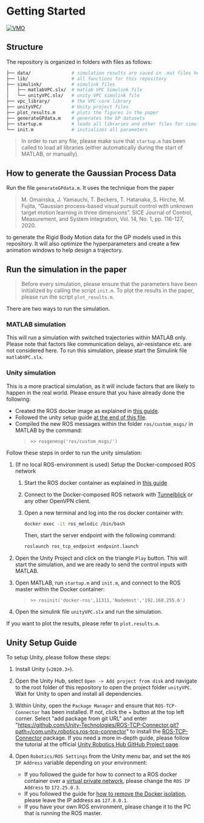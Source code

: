 # Getting Started

[![VMO](images/header.png)][YT]

## Structure

The repository is organized in folders with files as follows:

```sh
├── data/               # simulation results are saved in .mat files here
├── lib/                # all functions for this repository
├── simulink/           # simulink files
│   ├── matlabVPC.slx/  # matlab VPC Simulink file
│   └── unityVPC.slx/   # unity VPC simulink file
├── vpc_library/        # the VPC-core library
├── unityVPC/           # Unity project files
├── plot_results.m      # plots the figures in the paper
├── generateGPdata.m    # generates the GP datasets
├── startup.m           # loads all libraries and other files for simulation
└── init.m              # initializes all parameters
```

> In order to run any file, please make sure that `startup.m` has been called to load all libraries (either automatically during the start of MATLAB, or manually).

## How to generate the Gaussian Process Data

Run the file `generateGPdata.m`. It uses the technique from the paper

> M. Omainska, J. Yamauchi, T. Beckers, T. Hatanaka, S. Hirche, M. Fujita, “Gaussian process-based visual pursuit control with unknown target motion learning in three dimensions”. SICE Journal of Control, Measurement, and System Integration, Vol. 14, No. 1, pp. 116-127, 2020.

to generate the Rigid Body Motion data for the GP models used in this repository.
It will also optimize the hyperparameters and create a few animation windows to help design a trajectory.

## Run the simulation in the paper

> Before every simulation, please ensure that the parameters have been initialized by calling the script `init.m`.
> To plot the results in the paper, please run the script `plot_results.m`.

There are two ways to run the simulation.

### MATLAB simulation

This will run a simulation with switched trajectories within MATLAB only. Please note that factors like communication delays, air-resistance etc. are not considered here. To run this simulation, please start the Simulink file `matlabVPC.slx`.

### Unity simulation

This is a more practical simulation, as it will include factors that are likely to happen in the real world. Please ensure that you have already done the following:

- Created the ROS docker image as explained in [this guide](docker/README.md).
- Followed the unity setup guide [at the end of this file](#unity-setup-guide).
- Compiled the new ROS messages within the folder `ros/custom_msgs/` in MATLAB by the command:
    > `>> rosgenmsg('ros/custom_msgs/')`

Follow these steps in order to run the unity simulation:

1. (If no local ROS-environment is used) Setup the Docker-composed ROS network
    1. Start the ROS docker container as explained in [this guide](docker/README.md)

    2. Connect to the Docker-composed ROS network with [Tunnelblick](https://tunnelblick.net/downloads.html) or any other OpenVPN client.

    3. Open a new terminal and log into the ros docker container with:

        ```bash
        docker exec -it ros_melodic /bin/bash
        ```

        Then, start the server endpoint with the following command:

        ```bash
        roslaunch ros_tcp_endpoint endpoint.launch
        ```

2. Open the Unity Project and click on the triangle `Play` button. This will start the simulation, and we are ready to send the control inputs with MATLAB.

3. Open MATLAB, run `startup.m` and `init.m`, and connect to the ROS master within the Docker container:
    > `>> rosinit('docker-ros',11311,'NodeHost','192.168.255.6')`

4. Open the simulink file `unityVPC.slx` and run the simulation.

If you want to plot the results, please refer to `plot.results.m`.

## Unity Setup Guide

To setup Unity, please follow these steps:

1. Install Unity (`v2020.3+`).

2. Open the Unity Hub, select `Open -> Add project from disk` and navigate to the root folder of this repository to open the project folder `unityVPC`. Wait for Unity to open and install all dependencies.

3. Within Unity, open the `Package Manager` and ensure that `ROS-TCP-Connector` has been installed. If not, click the + button at the top left corner. Select "add package from git URL" and enter "https://github.com/Unity-Technologies/ROS-TCP-Connector.git?path=/com.unity.robotics.ros-tcp-connector" to install the [ROS-TCP-Connector](https://github.com/Unity-Technologies/ROS-TCP-Connector) package. If you need a more in-depth guide, please follow the tutorial at the official [Unity Robotics Hub GitHub Project page](https://github.com/Unity-Technologies/Unity-Robotics-Hub).

4. Open `Robotics/ROS Settings` from the Unity menu bar, and set the `ROS IP Address` variable depending on your environment:

    - If you followed the guide for how to connect to a ROS docker container over a [virtual private network](docker/README.md#using-a-virtual-private-network), please change the `ROS IP Address` to `172.25.0.3`.
    - If you followed the guide for [how to remove the Docker isolation](docker/README.md#using-host-network-ubuntu-only), please leave the IP address as `127.0.0.1`.
    - If you have your own ROS environment, please change it to the PC that is running the ROS master.

[YT]:https://youtu.be/YxX8FoeyF8g
